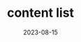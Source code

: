 ---
title: content list
date: 2023-08-15
draft: false
thumbnail:
  url: /img/cloud.jpg
  author:
  authorURL: 
  origin: 
  originName: 
---